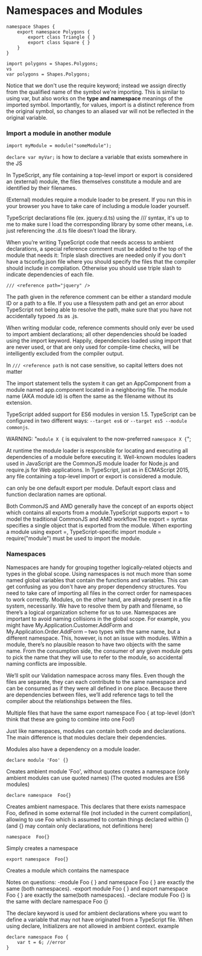 # Namespaces and Modules



```
namespace Shapes {
    export namespace Polygons {
        export class Triangle { }
        export class Square { }
    }
}

import polygons = Shapes.Polygons;
vs
var polygons = Shapes.Polygons;
```



Notice that we don't use the require keyword; instead we assign directly from the qualified name of the symbol we're importing. 
This is similar to using var, but also works on the **type and namespace** meanings of the imported symbol. 
Importantly, for values, import is a distinct reference from the original symbol, so changes to an aliased var will not be reflected in the original variable.

### Import a module in another module


```
import myModule = module("someModule");
```



`declare var myVar;` is how to declare a variable that exists somewhere in the JS

In TypeScript, any file containing a top-level import or export is considered an (external) module, the files themselves constitute a module and are identified by their filenames.

(External) modules require a module loader to be present. If you run this in your browser you have to take care of including a module loader yourself. 

TypeScript declarations file (ex. jquery.d.ts) using the /// <reference path="..."/> syntax, it's up to me to make sure I load the corresponding library by some other means, i.e. just referencing the .d.ts file doesn't load the library.
 
 When you’re writing TypeScript code that needs access to ambient declarations, a special reference comment must be added to the top of the module that needs it:
Triple slash directives are needed only if you don't have a tsconfig.json file where you should specify the files that the compiler should include in compilation.
Otherwise you should use triple slash to indicate dependencies of each file.



```
/// <reference path="jquery" />
```


The path given in the reference comment can be either a standard module ID or a path to a file. If you use a filesystem path and get an error about TypeScript not being able to resolve the path, make sure that you have not accidentally typoed .ts as .js.

When writing modular code, reference comments should only ever be used to import ambient declarations; all other dependencies should be loaded using the import keyword. Happily, dependencies loaded using import that are never used, or that are only used for compile-time checks, will be intelligently excluded from the compiler output.


In `/// <reference path` is not case sensitive, so capital letters does not matter


The import statement tells the system it can get an AppComponent from a module named app.component located in a neighboring file. 
The module name (AKA module id) is often the same as the filename without its extension.

TypeScript added support for ES6 modules in version 1.5. 
TypeScript can be configured in two different ways: `--target es6` or `--target es5 --module commonjs`. 


WARNING: "`module X {` is equivalent to the now-preferred `namespace X {`";

At runtime the module loader is responsible for locating and executing all dependencies of a module before executing it. Well-known modules loaders used in JavaScript are the CommonJS module loader for Node.js and require.js for Web applications.
In TypeScript, just as in ECMAScript 2015, any file containing a top-level import or export is considered a module.

can only be one default export per module.
Default export class and function declaration names are optional.

Both CommonJS and AMD generally have the concept of an exports object which contains all exports from a module.TypeScript supports export = to model the traditional CommonJS and AMD workflow.The export = syntax specifies a single object that is exported from the module. When exporting a module using export =, TypeScript-specific import module = require("module") must be used to import the module.

### Namespaces
Namespaces are handy for grouping together logically-related objects and types in the global scope. Using namespaces is not much more than some named global variables that contain the functions and variables. This can get confusing as you don't have any proper dependency structures. You need to take care of importing all files in the correct order for namespaces to work correctly.
 Modules, on the other hand, are already present in a file system, necessarily. We have to resolve them by path and filename, so there’s a logical organization scheme for us to use.
Namespaces are important to avoid naming collisions in the global scope. For example, you might have My.Application.Customer.AddForm and My.Application.Order.AddForm – two types with the same name, but a different namespace. This, however, is not an issue with modules. Within a module, there’s no plausible reason to have two objects with the same name. From the consumption side, the consumer of any given module gets to pick the name that they will use to refer to the module, so accidental naming conflicts are impossible.

We’ll split our Validation namespace across many files. Even though the files are separate, they can each contribute to the same namespace and can be consumed as if they were all defined in one place. Because there are dependencies between files, we’ll add reference tags to tell the compiler about the relationships between the files.

Multiple files that have the same export namespace Foo { at top-level (don’t think that these are going to combine into one Foo!)

Just like namespaces, modules can contain both code and declarations. The main difference is that modules declare their dependencies.

Modules also have a dependency on a module loader.



```
declare module 'Foo' {}
```


Creates ambient module 'Foo', without quotes creates a namespace (only ambient modules can use quoted names) (The quoted modules are ES6 modules)





```
declare namespace  Foo{} 
```



Creates ambient namespace. This declares that there exists namespace Foo, defined in some external file (not included in the current compilation), allowing to use Foo which is assumed to contain things declared within {} (and {} may contain only declarations, not definitions here)
	


```
namespace  Foo{} 
```


Simply creates a namespace



```
export namespace  Foo{}
```


Creates a module which contains the namespace

Notes on questions:
-module Foo { } and  namespace Foo { } are exactly the same (both namespaces).
-export module Foo { } and   export namespace Foo { } are exactly the same(both namespaces).
-declare module Foo {} is the same with declare namespace Foo {}

The declare keyword is used for ambient declarations where you want to define a variable that may not have originated from a TypeScript file.
When using declare, Initializers are not allowed in ambient context.
example 


```
declare namespace Foo {
    var t = 6; //error
}
```

